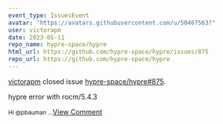 ```yaml
---
event_type: IssuesEvent
avatar: "https://avatars.githubusercontent.com/u/50467563?"
user: victorapm
date: 2023-05-11
repo_name: hypre-space/hypre
html_url: https://github.com/hypre-space/hypre/issues/875
repo_url: https://github.com/hypre-space/hypre
---
```


<a href='https://github.com/victorapm' target='_blank'>victorapm</a> closed issue <a href='https://github.com/hypre-space/hypre/issues/875' target='_blank'>hypre-space/hypre#875</a>.

<p>hypre error with rocm/5.4.3</p><small>Hi @pbauman ...</small><a href='https://github.com/hypre-space/hypre/issues/875' target='_blank'>View Comment</a>